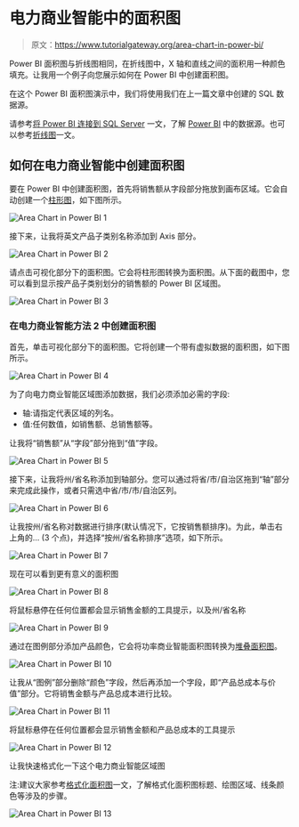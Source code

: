 # 电力商业智能中的面积图

> 原文：<https://www.tutorialgateway.org/area-chart-in-power-bi/>

Power BI 面积图与折线图相同，在折线图中，X 轴和直线之间的面积用一种颜色填充。让我用一个例子向您展示如何在 Power BI 中创建面积图。

在这个 Power BI 面积图演示中，我们将使用我们在上一篇文章中创建的 SQL 数据源。

请参考[将 Power BI 连接到 SQL Server](https://www.tutorialgateway.org/connect-power-bi-to-sql-server/) 一文，了解 [Power BI](https://www.tutorialgateway.org/power-bi-tutorial/) 中的数据源。也可以参考[折线图](https://www.tutorialgateway.org/create-a-power-bi-line-chart/)一文。

## 如何在电力商业智能中创建面积图

要在 Power BI 中创建面积图，首先将销售额从字段部分拖放到画布区域。它会自动创建一个[柱形图](https://www.tutorialgateway.org/column-chart-in-power-bi/)，如下图所示。

![Area Chart in Power BI 1](img/004d5bd809c0b39613899e123c525a3b.png)

接下来，让我将英文产品子类别名称添加到 Axis 部分。

![Area Chart in Power BI 2](img/218f50f1a5f67034da2ee262ebdc82d3.png)

请点击可视化部分下的面积图。它会将柱形图转换为面积图。从下面的截图中，您可以看到显示按产品子类别划分的销售额的 Power BI 区域图。

![Area Chart in Power BI 3](img/048c984ad706c995955d68a1d016eb36.png)

### 在电力商业智能方法 2 中创建面积图

首先，单击可视化部分下的面积图。它将创建一个带有虚拟数据的面积图，如下图所示。

![Area Chart in Power BI 4](img/a5f9251175ee68181e62b6d3c89a0bb2.png)

为了向电力商业智能区域图添加数据，我们必须添加必需的字段:

*   轴:请指定代表区域的列名。
*   值:任何数值，如销售额、总销售额等。

让我将“销售额”从“字段”部分拖到“值”字段。

![Area Chart in Power BI 5](img/90fb9f1c44bfda99574706ceb6a2e2ae.png)

接下来，让我将州/省名称添加到轴部分。您可以通过将省/市/自治区拖到“轴”部分来完成此操作，或者只需选中省/市/市/自治区列。

![Area Chart in Power BI 6](img/71a095d936f6dfbc8b46e0262a6a5c99.png)

让我按州/省名称对数据进行排序(默认情况下，它按销售额排序)。为此，单击右上角的… (3 个点)，并选择“按州/省名称排序”选项，如下所示。

![Area Chart in Power BI 7](img/10fdc046b66df32b8d4fa1ddc91dc91b.png)

现在可以看到更有意义的面积图

![Area Chart in Power BI 8](img/c296079042ae6356643ed69738da1a29.png)

将鼠标悬停在任何位置都会显示销售金额的工具提示，以及州/省名称

![Area Chart in Power BI 9](img/01846b3ceca785310c5a1e4ba7d1ea33.png)

通过在图例部分添加产品颜色，它会将功率商业智能面积图转换为[堆叠面积图](https://www.tutorialgateway.org/stacked-area-chart-in-power-bi/)。

![Area Chart in Power BI 10](img/1abf788f524733bc5c20df322be609ef.png)

让我从“图例”部分删除“颜色”字段，然后再添加一个字段，即“产品总成本与价值”部分。它将销售金额与产品总成本进行比较。

![Area Chart in Power BI 11](img/952942bfa063178cd59241597302ad24.png)

将鼠标悬停在任何位置都会显示销售金额和产品总成本的工具提示

![Area Chart in Power BI 12](img/be9c2414f8979ea9846027605edeaf67.png)

让我快速格式化一下这个电力商业智能区域图

注:建议大家参考[格式化面积图](https://www.tutorialgateway.org/format-power-bi-area-chart/)一文，了解格式化面积图标题、绘图区域、线条颜色等涉及的步骤。

![Area Chart in Power BI 13](img/165dfae1fde21b4af17586c826210a32.png)